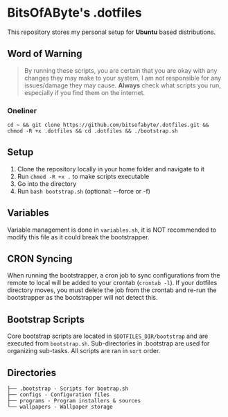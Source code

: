 # BitsOfAByte's .dotfiles

This repository stores my personal setup for **Ubuntu** based distributions.

## Word of Warning

> By running these scripts, you are certain that you are okay with any changes they may make to your system, I am not responsible for any issues/damage they may cause. **Always** check what scripts you run, especially if you find them on the internet.

### Oneliner

```
cd ~ && git clone https://github.com/bitsofabyte/.dotfiles.git && chmod -R +x .dotfiles && cd .dotfiles && ./bootstrap.sh
```

## Setup

1. Clone the repository locally in your home folder and navigate to it
2. Run `chmod -R +x .` to make scripts executable
3. Go into the directory
4. Run `bash bootstrap.sh` (optional: --force or -f)

## Variables

Variable management is done in `variables.sh`, it is NOT recommended to modify this file as it could break the bootstrapper.

## CRON Syncing

When running the bootstrapper, a cron job to sync configurations from the remote to local will be added to your crontab (`crontab -l`). If your dotfiles directory moves, you must delete the job from the crontab and re-run the bootstrapper as the bootstrapper will not detect this.

## Bootstrap Scripts

Core bootstrap scripts are located in `$DOTFILES_DIR/bootstrap` and are executed from `bootstrap.sh`. Sub-directories in .bootstrap are used for organizing sub-tasks. All scripts are ran in `sort` order.

## Directories

```
├── .bootstrap - Scripts for bootrap.sh
├── configs - Configuration files
├── programs - Program installers & sources
└── wallpapers - Wallpaper storage
```
